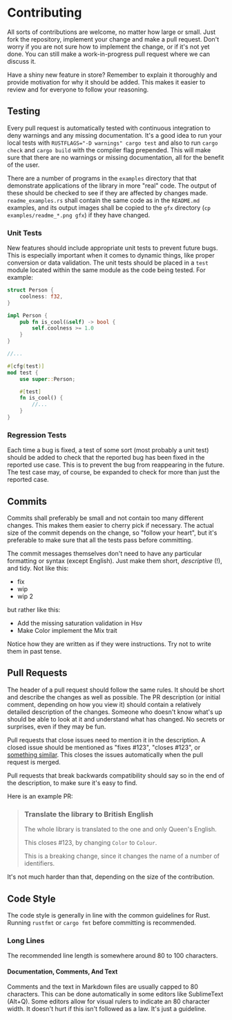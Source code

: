 # Contributing

All sorts of contributions are welcome, no matter how large or small. Just fork
the repository, implement your change and make a pull request. Don't worry if
you are not sure how to implement the change, or if it's not yet done. You can
still make a work-in-progress pull request where we can discuss it.

Have a shiny new feature in store? Remember to explain it thoroughly and provide
motivation for why it should be added. This makes it easier to review and for
everyone to follow your reasoning.

## Testing

Every pull request is automatically tested with continuous integration to deny
warnings and any missing documentation. It's a good idea to run your local tests
with `RUSTFLAGS="-D warnings" cargo test` and also to run `cargo check` and 
`cargo build` with the compiler flag prepended. This will make sure that there
are no warnings or missing documentation, all for the benefit of the user.

There are a number of programs in the `examples` directory that that
demonstrate applications of the library in more "real" code. The output of
these should be checked to see if they are affected by changes made.
`readme_examples.rs` shall contain the same code as in the `README.md`
examples, and its output images shall be copied to the `gfx` directory (`cp
examples/readme_*.png gfx`) if they have changed.

### Unit Tests

New features should include appropriate unit tests to prevent future bugs.
This is especially important when it comes to dynamic things, like proper
conversion or data validation. The unit tests should be placed in a `test`
module located within the same module as the code being tested. For example:

```rust
struct Person {
    coolness: f32,
}

impl Person {
    pub fn is_cool(&self) -> bool {
        self.coolness >= 1.0
    }
}

//...

#[cfg(test)]
mod test {
    use super::Person;

    #[test]
    fn is_cool() {
        //...
    }
}
```

### Regression Tests

Each time a bug is fixed, a test of some sort (most probably a unit test)
should be added to check that the reported bug has been fixed in the reported
use case. This is to prevent the bug from reappearing in the future. The test
case may, of course, be expanded to check for more than just the reported case.

## Commits

Commits shall preferably be small and not contain too many different changes.
This makes them easier to cherry pick if necessary. The actual size of the
commit depends on the change, so "follow your heart", but it's preferable to
make sure that all the tests pass before committing.

The commit messages themselves don't need to have any particular formatting
or syntax (except English). Just make them short, _descriptive_ (!), and tidy.
Not like this:

 * fix
 * wip
 * wip 2

but rather like this:

 * Add the missing saturation validation in Hsv
 * Make Color implement the Mix trait

Notice how they are written as if they were instructions. Try not to write
them in past tense.

## Pull Requests

The header of a pull request should follow the same rules. It should be short
and describe the changes as well as possible. The PR description (or initial
comment, depending on how you view it) should contain a relatively detailed
description of the changes. Someone who doesn't know what's up should be able
to look at it and understand what has changed. No secrets or surprises, even
if they may be fun.

Pull requests that close issues need to mention it in the description. A
closed issue should be mentioned as "fixes #123", "closes #123", or [something
similar][closing_commits]. This closes the issues automatically when the pull
request is merged.

Pull requests that break backwards compatibility should say so in the end of
the description, to make sure it's easy to find.

Here is an example PR:

>### Translate the library to British English
>
>The whole library is translated to the one and only Queen's English.
>
>This closes #123, by changing `Color` to `Colour`.
>
>This is a breaking change, since it changes the name of a number of
>identifiers.

It's not much harder than that, depending on the size of the contribution.

[closing_commits]: https://help.github.com/articles/closing-issues-via-commit-messages/

## Code Style

The code style is generally in line with the common guidelines for Rust. Running
`rustfmt` or `cargo fmt` before committing is recommended.

### Long Lines

The recommended line length is somewhere around 80 to 100 characters.

#### Documentation, Comments, And Text

Comments and the text in Markdown files are usually capped to 80 characters.
This can be done automatically in some editors like SublimeText (Alt+Q). Some
editors allow for visual rulers to indicate an 80 character width. It
doesn't hurt if this isn't followed as a law. It's just a guideline.
